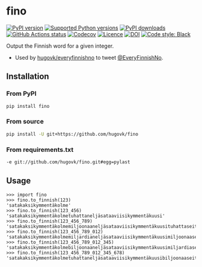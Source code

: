 # fino

[![PyPI version](https://img.shields.io/pypi/v/fino.svg?logo=pypi&logoColor=FFE873)](https://pypi.org/project/fino/)
[![Supported Python versions](https://img.shields.io/pypi/pyversions/fino.svg?logo=python&logoColor=FFE873)](https://pypi.org/project/fino/)
[![PyPI downloads](https://img.shields.io/pypi/dm/fino.svg)](https://pypistats.org/packages/fino)
[![GitHub Actions status](https://github.com/hugovk/fino/actions/workflows/test.yml/badge.svg)](https://github.com/hugovk/fino/actions/workflows/test.yml)
[![Codecov](https://codecov.io/gh/hugovk/fino/branch/main/graph/badge.svg)](https://codecov.io/gh/hugovk/fino)
[![Licence](https://img.shields.io/github/license/hugovk/fino.svg)](LICENSE.txt)
[![DOI](https://zenodo.org/badge/24323566.svg)](https://zenodo.org/badge/latestdoi/24323566)
[![Code style: Black](https://img.shields.io/badge/code%20style-Black-000000.svg)](https://github.com/psf/black)

Output the Finnish word for a given integer.

- Used by [hugovk/everyfinnishno](https://github.com/hugovk/everyfinnishno) to tweet
  [@EveryFinnishNo](https://twitter.com/EveryFinnishNo).

## Installation

### From PyPI

```bash
pip install fino
```

### From source

```bash
pip install -U git+https://github.com/hugovk/fino
```

### From requirements.txt

```txt
-e git://github.com/hugovk/fino.git#egg=pylast
```

## Usage

```pycon
>>> import fino
>>> fino.to_finnish(123)
'satakaksikymmentäkolme'
>>> fino.to_finnish(123_456)
'satakaksikymmentäkolmetuhattaneljäsataaviisikymmentäkuusi'
>>> fino.to_finnish(123_456_789)
'satakaksikymmentäkolmemiljoonaaneljäsataaviisikymmentäkuusituhattaseitsemänsataakahdeksankymmentäyhdeksän'
>>> fino.to_finnish(123_456_789_012)
'satakaksikymmentäkolmemiljardianeljäsataaviisikymmentäkuusimiljoonaaseitsemänsataakahdeksankymmentäyhdeksäntuhattakaksitoista'
>>> fino.to_finnish(123_456_789_012_345)
'satakaksikymmentäkolmebiljoonaaneljäsataaviisikymmentäkuusimiljardiaseitsemänsataakahdeksankymmentäyhdeksänmiljoonaakaksitoistatuhattakolmesataaneljäkymmentäviisi'
>>> fino.to_finnish(123_456_789_012_345_678)
'satakaksikymmentäkolmetuhattaneljäsataaviisikymmentäkuusibiljoonaaseitsemänsataakahdeksankymmentäyhdeksänmiljardiakaksitoistamiljoonaakolmesataaneljäkymmentäviisituhattakuusisataaseitsemänkymmentäkahdeksan'
```
